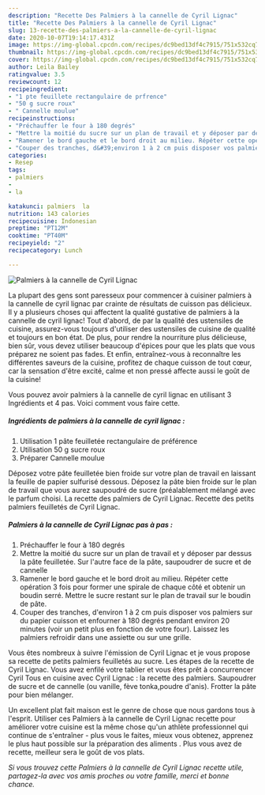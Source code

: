 ```yaml
---
description: "Recette Des Palmiers à la cannelle de Cyril Lignac"
title: "Recette Des Palmiers à la cannelle de Cyril Lignac"
slug: 13-recette-des-palmiers-a-la-cannelle-de-cyril-lignac
date: 2020-10-07T19:14:17.431Z
image: https://img-global.cpcdn.com/recipes/dc9bed13df4c7915/751x532cq70/palmiers-a-la-cannelle-de-cyril-lignac-photo-principale-de-la-recette.jpg
thumbnail: https://img-global.cpcdn.com/recipes/dc9bed13df4c7915/751x532cq70/palmiers-a-la-cannelle-de-cyril-lignac-photo-principale-de-la-recette.jpg
cover: https://img-global.cpcdn.com/recipes/dc9bed13df4c7915/751x532cq70/palmiers-a-la-cannelle-de-cyril-lignac-photo-principale-de-la-recette.jpg
author: Leila Bailey
ratingvalue: 3.5
reviewcount: 12
recipeingredient:
- "1 pte feuillete rectangulaire de prfrence"
- "50 g sucre roux"
- " Cannelle moulue"
recipeinstructions:
- "Préchauffer le four à 180 degrés"
- "Mettre la moitié du sucre sur un plan de travail et y déposer par dessus la pâte feuilletée. Sur l&#39;autre face de la pâte, saupoudrer de sucre et de cannelle"
- "Ramener le bord gauche et le bord droit au milieu. Répéter cette opération 3 fois pour former une spirale de chaque côté et obtenir un boudin serré. Mettre le sucre restant sur le plan de travail sur le boudin de pâte."
- "Couper des tranches, d&#39;environ 1 à 2 cm puis disposer vos palmiers sur du papier cuisson et enfourner à 180 degrés pendant environ 20 minutes (voir un petit plus en fonction de votre four). Laissez les palmiers refroidir dans une assiette ou sur une grille."
categories:
- Resep
tags:
- palmiers
- 
- la

katakunci: palmiers  la 
nutrition: 143 calories
recipecuisine: Indonesian
preptime: "PT12M"
cooktime: "PT40M"
recipeyield: "2"
recipecategory: Lunch

---
```



![Palmiers à la cannelle de Cyril Lignac](https://img-global.cpcdn.com/recipes/dc9bed13df4c7915/751x532cq70/palmiers-a-la-cannelle-de-cyril-lignac-photo-principale-de-la-recette.jpg)

La plupart des gens sont paresseux pour commencer à cuisiner palmiers à la cannelle de cyril lignac par crainte de résultats de cuisson pas délicieux. Il y a plusieurs choses qui affectent la qualité gustative de palmiers à la cannelle de cyril lignac! Tout d'abord, de par la qualité des ustensiles de cuisine, assurez-vous toujours d'utiliser des ustensiles de cuisine de qualité et toujours en bon état. De plus, pour rendre la nourriture plus délicieuse, bien sûr, vous devez utiliser beaucoup d'épices pour que les plats que vous préparez ne soient pas fades. Et enfin, entraînez-vous à reconnaître les différentes saveurs de la cuisine, profitez de chaque cuisson de tout cœur, car la sensation d'être excité, calme et non pressé affecte aussi le goût de la cuisine!

<!--inarticleads1-->

Vous pouvez avoir palmiers à la cannelle de cyril lignac en utilisant 3 Ingrédients et 4 pas. Voici comment vous faire cette.

##### Ingrédients de palmiers à la cannelle de cyril lignac :

1. Utilisation 1 pâte feuilletée rectangulaire de préférence
1. Utilisation 50 g sucre roux
1. Préparer  Cannelle moulue


Déposez votre pâte feuilletée bien froide sur votre plan de travail en laissant la feuille de papier sulfurisé dessous. Déposez la pâte bien froide sur le plan de travail que vous aurez saupoudré de sucre (préalablement mélangé avec le parfum choisi. La recette des palmiers de Cyril Lignac. Recette des petits palmiers feuilletés de Cyril Lignac. 

<!--inarticleads2-->

##### Palmiers à la cannelle de Cyril Lignac pas à pas :

1. Préchauffer le four à 180 degrés
1. Mettre la moitié du sucre sur un plan de travail et y déposer par dessus la pâte feuilletée. Sur l&#39;autre face de la pâte, saupoudrer de sucre et de cannelle
1. Ramener le bord gauche et le bord droit au milieu. Répéter cette opération 3 fois pour former une spirale de chaque côté et obtenir un boudin serré. Mettre le sucre restant sur le plan de travail sur le boudin de pâte.
1. Couper des tranches, d&#39;environ 1 à 2 cm puis disposer vos palmiers sur du papier cuisson et enfourner à 180 degrés pendant environ 20 minutes (voir un petit plus en fonction de votre four). Laissez les palmiers refroidir dans une assiette ou sur une grille.


Vous êtes nombreux à suivre l&#39;émission de Cyril Lignac et je vous propose sa recette de petits palmiers feuilletés au sucre. Les étapes de la recette de Cyril Lignac. Vous avez enfilé votre tablier et vous êtes prêt à concurrencer Cyril Tous en cuisine avec Cyril Lignac : la recette des palmiers. Saupoudrer de sucre et de cannelle (ou vanille, fève tonka,poudre d&#39;anis). Frotter la pâte pour bien mélanger. 

<!--inarticleads1-->

<p>
Un excellent plat fait maison est le genre de chose que nous gardons tous à l'esprit. Utiliser ces Palmiers à la cannelle de Cyril Lignac recette pour améliorer votre cuisine est la même chose qu'un athlète professionnel qui continue de s'entraîner - plus vous le faites, mieux vous obtenez, apprenez le plus haut possible sur la préparation des aliments . Plus vous avez de recette, meilleur sera le goût de vos plats.
</p>

<p>
<i>Si vous trouvez cette Palmiers à la cannelle de Cyril Lignac recette utile, partagez-la avec vos amis proches ou votre famille, merci et bonne chance.</i>
</p>
